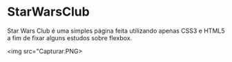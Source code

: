 # StarWarsClub
Star Wars Club é uma simples página feita utilizando apenas CSS3 e HTML5 a fim de fixar alguns estudos sobre flexbox.

<img src="Capturar.PNG>


